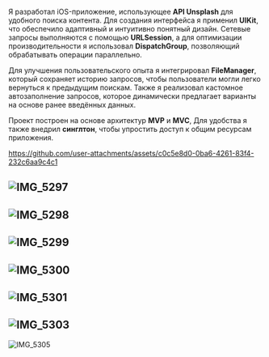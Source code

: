 Я разработал iOS-приложение, использующее **API Unsplash** для удобного поиска контента. 
Для создания интерфейса я применил **UIKit**, что обеспечило адаптивный и интуитивно понятный дизайн. 
Сетевые запросы выполняются с помощью **URLSession**, а для оптимизации производительности я использовал 
**DispatchGroup**, позволяющий обрабатывать операции параллельно.

Для улучшения пользовательского опыта я интегрировал **FileManager**, который сохраняет 
историю запросов, чтобы пользователи могли легко вернуться к предыдущим поискам. 
Также я реализовал кастомное автозаполнение запросов, которое динамически 
предлагает варианты на основе ранее введённых данных.

Проект построен на основе архитектур **MVP**  и **MVC**, Для удобства я также внедрил **синглтон**, 
чтобы упростить доступ к общим ресурсам приложения.

https://github.com/user-attachments/assets/c0c5e8d0-0ba6-4261-83f4-232c6aa9c4c1

![IMG_5297](https://github.com/user-attachments/assets/284993f4-2f24-4f24-b6f0-154183f361fb)
----------------------------------------------
![IMG_5298](https://github.com/user-attachments/assets/d50eb10d-40a8-4a70-998a-f3316fe3cabc)
----------------------------------------------
![IMG_5299](https://github.com/user-attachments/assets/614f6750-b09d-4803-b54f-3d1a5a618345)
----------------------------------------------
![IMG_5300](https://github.com/user-attachments/assets/ced77f65-d08a-492d-9d4e-d572e97635bc)
----------------------------------------------
![IMG_5301](https://github.com/user-attachments/assets/aeaeaa20-015d-4d65-8765-2c624a8ef55c)
----------------------------------------------
![IMG_5303](https://github.com/user-attachments/assets/7af8e362-560d-42da-a298-80feddf0ce12)
----------------------------------------------
![IMG_5305](https://github.com/user-attachments/assets/b9c87e74-2ed9-4e12-b135-17b1ebe9cb07)
